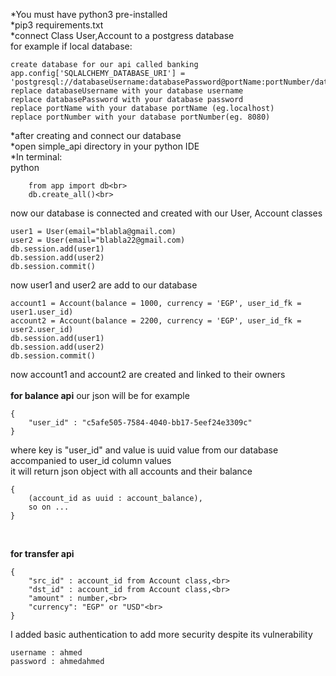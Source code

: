 *You must have python3 pre-installed<br>
*pip3 requirements.txt<br>
*connect Class User,Account to a postgress database<br>
for example if local database:

	create database for our api called banking
	app.config['SQLALCHEMY_DATABASE_URI'] = 'postgresql://databaseUsername:databasePassword@portName:portNumber/databaseName'
	replace databaseUsername with your database username
	replace databasePassword with your database password
	replace portName with your database portName (eg.localhost)
	replace portNumber with your database portNumber(eg. 8080)
*after creating and connect our database<br>
*open simple_api directory in your python IDE<br>
*In terminal:<br>
	python<br>
	
		from app import db<br>
		db.create_all()<br>
now our database is connected and created with our User, Account classes<br>

	user1 = User(email="blabla@gmail.com)
	user2 = User(email="blabla22@gmail.com)
	db.session.add(user1)
	db.session.add(user2)
	db.session.commit()
now user1 and user2 are add to our database<br>

	account1 = Account(balance = 1000, currency = 'EGP', user_id_fk = user1.user_id)
	account2 = Account(balance = 2200, currency = 'EGP', user_id_fk = user2.user_id)
	db.session.add(user1)
	db.session.add(user2)
	db.session.commit()
now account1 and account2 are created and linked to their owners<br>
<br>
******for balance api******
our json will be
for example

	{
	    "user_id" : "c5afe505-7584-4040-bb17-5eef24e3309c"
	}

where key is "user_id" and value is uuid value from our database accompanied to user_id column values<br>
it will return json object with all accounts and their balance<br>
	
	{
		(account_id as uuid : account_balance),
		so on ...
	}
<br>

******for transfer api******

	{
	    "src_id" : account_id from Account class,<br>
	    "dst_id" : account_id from Account class,<br>
	    "amount" : number,<br>
	    "currency": "EGP" or "USD"<br>
	}
I added basic authentication to add more security despite its vulnerability<br>
	
	username : ahmed 
	password : ahmedahmed
